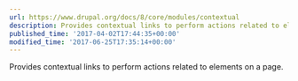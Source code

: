 ```yaml
---
url: https://www.drupal.org/docs/8/core/modules/contextual
description: Provides contextual links to perform actions related to elements on a page.
published_time: '2017-04-02T17:44:35+00:00'
modified_time: '2017-06-25T17:35:14+00:00'
---
```

Provides contextual links to perform actions related to elements on a page.